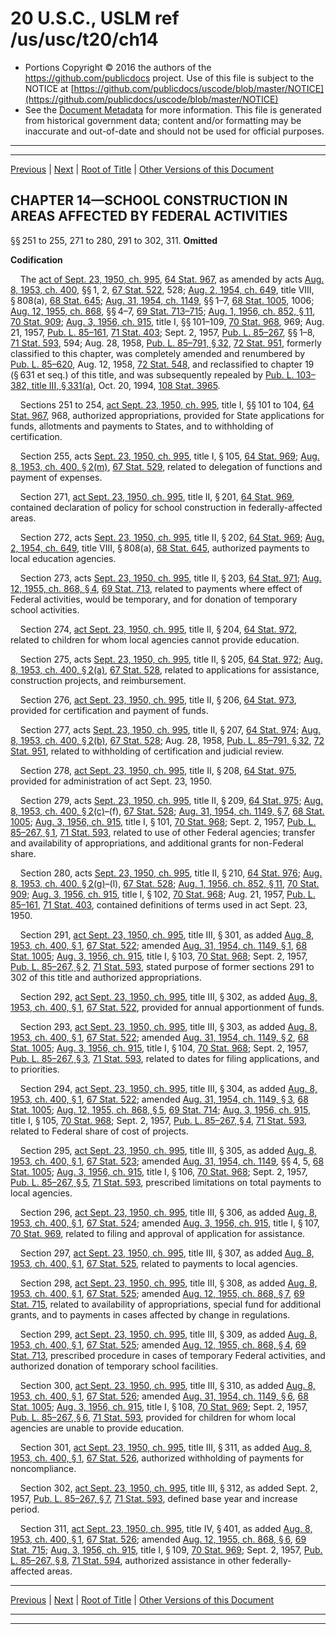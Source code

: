 ---
---

# 20 U.S.C., USLM ref /us/usc/t20/ch14

* Portions Copyright © 2016 the authors of the https://github.com/publicdocs project.
  Use of this file is subject to the NOTICE at [https://github.com/publicdocs/uscode/blob/master/NOTICE](https://github.com/publicdocs/uscode/blob/master/NOTICE)
* See the [Document Metadata](././../../../..//README.md) for more information.
  This file is generated from historical government data; content and/or formatting may be inaccurate and out-of-date and should not be used for official purposes.

----------
----------

[Previous](./../../../..//us/usc/t20/ch13/schIV/m__us_usc_t20_s246.md) | [Next](./../../../..//us/usc/t20/ch15/m__us_usc_t20_ch15.md) | [Root of Title](./../../../../) | [Other Versions of this Document](https://publicdocs.github.io/go/links?ns=uslm&ref=%2Fus%2Fusc%2Ft20%2Fch14)

## CHAPTER 14—SCHOOL CONSTRUCTION IN AREAS AFFECTED BY FEDERAL ACTIVITIES

§§ 251 to 255, 271 to 280, 291 to 302, 311. __Omitted__ 

 __Codification__ 

    The [act of Sept. 23, 1950, ch. 995][/us/act/1950-09-23/ch995], [64 Stat. 967][/us/stat/64/967], as amended by acts [Aug. 8, 1953, ch. 400][/us/act/1953-08-08/ch400], §§ 1, 2, [67 Stat. 522][/us/stat/67/522], 528; [Aug. 2, 1954, ch. 649][/us/act/1954-08-02/ch649], title VIII, § 808(a), [68 Stat. 645][/us/stat/68/645]; [Aug. 31, 1954, ch. 1149][/us/act/1954-08-31/ch1149], §§ 1–7, [68 Stat. 1005][/us/stat/68/1005], 1006; [Aug. 12, 1955, ch. 868][/us/act/1955-08-12/ch868], §§ 4–7, [69 Stat. 713–715][/us/stat/69/713-715]; [Aug. 1, 1956, ch. 852, § 11][/us/act/1956-08-01/ch852/s11], [70 Stat. 909][/us/stat/70/909]; [Aug. 3, 1956, ch. 915][/us/act/1956-08-03/ch915], title I, §§ 101–109, [70 Stat. 968][/us/stat/70/968], 969; Aug. 21, 1957, [Pub. L. 85–161][/us/pl/85/161], [71 Stat. 403][/us/stat/71/403]; Sept. 2, 1957, [Pub. L. 85–267][/us/pl/85/267], §§ 1–8, [71 Stat. 593][/us/stat/71/593], 594; Aug. 28, 1958, [Pub. L. 85–791, § 32][/us/pl/85/791/s32], [72 Stat. 951][/us/stat/72/951], formerly classified to this chapter, was completely amended and renumbered by [Pub. L. 85–620][/us/pl/85/620], Aug. 12, 1958, [72 Stat. 548][/us/stat/72/548], and reclassified to chapter 19 (§ 631 et seq.) of this title, and was subsequently repealed by [Pub. L. 103–382, title III, § 331(a)][/us/pl/103/382/s331/a], Oct. 20, 1994, [108 Stat. 3965][/us/stat/108/3965].

    Sections 251 to 254, [act Sept. 23, 1950, ch. 995][/us/act/1950-09-23/ch995], title I, §§ 101 to 104, [64 Stat. 967][/us/stat/64/967], 968, authorized appropriations, provided for State applications for funds, allotments and payments to States, and to withholding of certification.

    Section 255, acts [Sept. 23, 1950, ch. 995][/us/act/1950-09-23/ch995], title I, § 105, [64 Stat. 969][/us/stat/64/969]; [Aug. 8, 1953, ch. 400, § 2(m)][/us/act/1953-08-08/ch400/s2/m], [67 Stat. 529][/us/stat/67/529], related to delegation of functions and payment of expenses.

    Section 271, [act Sept. 23, 1950, ch. 995][/us/act/1950-09-23/ch995], title II, § 201, [64 Stat. 969][/us/stat/64/969], contained declaration of policy for school construction in federally-affected areas.

    Section 272, acts [Sept. 23, 1950, ch. 995][/us/act/1950-09-23/ch995], title II, § 202, [64 Stat. 969][/us/stat/64/969]; [Aug. 2, 1954, ch. 649][/us/act/1954-08-02/ch649], title VIII, § 808(a), [68 Stat. 645][/us/stat/68/645], authorized payments to local education agencies.

    Section 273, acts [Sept. 23, 1950, ch. 995][/us/act/1950-09-23/ch995], title II, § 203, [64 Stat. 971][/us/stat/64/971]; [Aug. 12, 1955, ch. 868, § 4][/us/act/1955-08-12/ch868/s4], [69 Stat. 713][/us/stat/69/713], related to payments where effect of Federal activities, would be temporary, and for donation of temporary school activities.

    Section 274, [act Sept. 23, 1950, ch. 995][/us/act/1950-09-23/ch995], title II, § 204, [64 Stat. 972][/us/stat/64/972], related to children for whom local agencies cannot provide education.

    Section 275, acts [Sept. 23, 1950, ch. 995][/us/act/1950-09-23/ch995], title II, § 205, [64 Stat. 972][/us/stat/64/972]; [Aug. 8, 1953, ch. 400, § 2(a)][/us/act/1953-08-08/ch400/s2/a], [67 Stat. 528][/us/stat/67/528], related to applications for assistance, construction projects, and reimbursement.

    Section 276, [act Sept. 23, 1950, ch. 995][/us/act/1950-09-23/ch995], title II, § 206, [64 Stat. 973][/us/stat/64/973], provided for certification and payment of funds.

    Section 277, acts [Sept. 23, 1950, ch. 995][/us/act/1950-09-23/ch995], title II, § 207, [64 Stat. 974][/us/stat/64/974]; [Aug. 8, 1953, ch. 400, § 2(b)][/us/act/1953-08-08/ch400/s2/b], [67 Stat. 528][/us/stat/67/528]; Aug. 28, 1958, [Pub. L. 85–791, § 32][/us/pl/85/791/s32], [72 Stat. 951][/us/stat/72/951], related to withholding of certification and judicial review.

    Section 278, [act Sept. 23, 1950, ch. 995][/us/act/1950-09-23/ch995], title II, § 208, [64 Stat. 975][/us/stat/64/975], provided for administration of act Sept. 23, 1950.

    Section 279, acts [Sept. 23, 1950, ch. 995][/us/act/1950-09-23/ch995], title II, § 209, [64 Stat. 975][/us/stat/64/975]; [Aug. 8, 1953, ch. 400, § 2(c)][/us/act/1953-08-08/ch400/s2/c]–(f), [67 Stat. 528][/us/stat/67/528]; [Aug. 31, 1954, ch. 1149, § 7][/us/act/1954-08-31/ch1149/s7], [68 Stat. 1005][/us/stat/68/1005]; [Aug. 3, 1956, ch. 915][/us/act/1956-08-03/ch915], title I, § 101, [70 Stat. 968][/us/stat/70/968]; Sept. 2, 1957, [Pub. L. 85–267, § 1][/us/pl/85/267/s1], [71 Stat. 593][/us/stat/71/593], related to use of other Federal agencies; transfer and availability of appropriations, and additional grants for non-Federal share.

    Section 280, acts [Sept. 23, 1950, ch. 995][/us/act/1950-09-23/ch995], title II, § 210, [64 Stat. 976][/us/stat/64/976]; [Aug. 8, 1953, ch. 400, § 2(g)][/us/act/1953-08-08/ch400/s2/g]–(l), [67 Stat. 528][/us/stat/67/528]; [Aug. 1, 1956, ch. 852, § 11][/us/act/1956-08-01/ch852/s11], [70 Stat. 909][/us/stat/70/909]; [Aug. 3, 1956, ch. 915][/us/act/1956-08-03/ch915], title I, § 102, [70 Stat. 968][/us/stat/70/968]; Aug. 21, 1957, [Pub. L. 85–161][/us/pl/85/161], [71 Stat. 403][/us/stat/71/403], contained definitions of terms used in act Sept. 23, 1950.

    Section 291, [act Sept. 23, 1950, ch. 995][/us/act/1950-09-23/ch995], title III, § 301, as added [Aug. 8, 1953, ch. 400, § 1][/us/act/1953-08-08/ch400/s1], [67 Stat. 522][/us/stat/67/522]; amended [Aug. 31, 1954, ch. 1149, § 1][/us/act/1954-08-31/ch1149/s1], [68 Stat. 1005][/us/stat/68/1005]; [Aug. 3, 1956, ch. 915][/us/act/1956-08-03/ch915], title I, § 103, [70 Stat. 968][/us/stat/70/968]; Sept. 2, 1957, [Pub. L. 85–267, § 2][/us/pl/85/267/s2], [71 Stat. 593][/us/stat/71/593], stated purpose of former sections 291 to 302 of this title and authorized appropriations.

    Section 292, [act Sept. 23, 1950, ch. 995][/us/act/1950-09-23/ch995], title III, § 302, as added [Aug. 8, 1953, ch. 400, § 1][/us/act/1953-08-08/ch400/s1], [67 Stat. 522][/us/stat/67/522], provided for annual apportionment of funds.

    Section 293, [act Sept. 23, 1950, ch. 995][/us/act/1950-09-23/ch995], title III, § 303, as added [Aug. 8, 1953, ch. 400, § 1][/us/act/1953-08-08/ch400/s1], [67 Stat. 522][/us/stat/67/522]; amended [Aug. 31, 1954, ch. 1149, § 2][/us/act/1954-08-31/ch1149/s2], [68 Stat. 1005][/us/stat/68/1005]; [Aug. 3, 1956, ch. 915][/us/act/1956-08-03/ch915], title I, § 104, [70 Stat. 968][/us/stat/70/968]; Sept. 2, 1957, [Pub. L. 85–267, § 3][/us/pl/85/267/s3], [71 Stat. 593][/us/stat/71/593], related to dates for filing applications, and to priorities.

    Section 294, [act Sept. 23, 1950, ch. 995][/us/act/1950-09-23/ch995], title III, § 304, as added [Aug. 8, 1953, ch. 400, § 1][/us/act/1953-08-08/ch400/s1], [67 Stat. 522][/us/stat/67/522]; amended [Aug. 31, 1954, ch. 1149, § 3][/us/act/1954-08-31/ch1149/s3], [68 Stat. 1005][/us/stat/68/1005]; [Aug. 12, 1955, ch. 868, § 5][/us/act/1955-08-12/ch868/s5], [69 Stat. 714][/us/stat/69/714]; [Aug. 3, 1956, ch. 915][/us/act/1956-08-03/ch915], title I, § 105, [70 Stat. 968][/us/stat/70/968]; Sept. 2, 1957, [Pub. L. 85–267, § 4][/us/pl/85/267/s4], [71 Stat. 593][/us/stat/71/593], related to Federal share of cost of projects.

    Section 295, [act Sept. 23, 1950, ch. 995][/us/act/1950-09-23/ch995], title III, § 305, as added [Aug. 8, 1953, ch. 400, § 1][/us/act/1953-08-08/ch400/s1], [67 Stat. 523][/us/stat/67/523]; amended [Aug. 31, 1954, ch. 1149][/us/act/1954-08-31/ch1149], §§ 4, 5, [68 Stat. 1005][/us/stat/68/1005]; [Aug. 3, 1956, ch. 915][/us/act/1956-08-03/ch915], title I, § 106, [70 Stat. 968][/us/stat/70/968]; Sept. 2, 1957, [Pub. L. 85–267, § 5][/us/pl/85/267/s5], [71 Stat. 593][/us/stat/71/593], prescribed limitations on total payments to local agencies.

    Section 296, [act Sept. 23, 1950, ch. 995][/us/act/1950-09-23/ch995], title III, § 306, as added [Aug. 8, 1953, ch. 400, § 1][/us/act/1953-08-08/ch400/s1], [67 Stat. 524][/us/stat/67/524]; amended [Aug. 3, 1956, ch. 915][/us/act/1956-08-03/ch915], title I, § 107, [70 Stat. 969][/us/stat/70/969], related to filing and approval of application for assistance.

    Section 297, [act Sept. 23, 1950, ch. 995][/us/act/1950-09-23/ch995], title III, § 307, as added [Aug. 8, 1953, ch. 400, § 1][/us/act/1953-08-08/ch400/s1], [67 Stat. 525][/us/stat/67/525], related to payments to local agencies.

    Section 298, [act Sept. 23, 1950, ch. 995][/us/act/1950-09-23/ch995], title III, § 308, as added [Aug. 8, 1953, ch. 400, § 1][/us/act/1953-08-08/ch400/s1], [67 Stat. 525][/us/stat/67/525]; amended [Aug. 12, 1955, ch. 868, § 7][/us/act/1955-08-12/ch868/s7], [69 Stat. 715][/us/stat/69/715], related to availability of appropriations, special fund for additional grants, and to payments in cases affected by change in regulations.

    Section 299, [act Sept. 23, 1950, ch. 995][/us/act/1950-09-23/ch995], title III, § 309, as added [Aug. 8, 1953, ch. 400, § 1][/us/act/1953-08-08/ch400/s1], [67 Stat. 525][/us/stat/67/525]; amended [Aug. 12, 1955, ch. 868, § 4][/us/act/1955-08-12/ch868/s4], [69 Stat. 713][/us/stat/69/713], prescribed procedure in cases of temporary Federal activities, and authorized donation of temporary school facilities.

    Section 300, [act Sept. 23, 1950, ch. 995][/us/act/1950-09-23/ch995], title III, § 310, as added [Aug. 8, 1953, ch. 400, § 1][/us/act/1953-08-08/ch400/s1], [67 Stat. 526][/us/stat/67/526]; amended [Aug. 31, 1954, ch. 1149, § 6][/us/act/1954-08-31/ch1149/s6], [68 Stat. 1005][/us/stat/68/1005]; [Aug. 3, 1956, ch. 915][/us/act/1956-08-03/ch915], title I, § 108, [70 Stat. 969][/us/stat/70/969]; Sept. 2, 1957, [Pub. L. 85–267, § 6][/us/pl/85/267/s6], [71 Stat. 593][/us/stat/71/593], provided for children for whom local agencies are unable to provide education.

    Section 301, [act Sept. 23, 1950, ch. 995][/us/act/1950-09-23/ch995], title III, § 311, as added [Aug. 8, 1953, ch. 400, § 1][/us/act/1953-08-08/ch400/s1], [67 Stat. 526][/us/stat/67/526], authorized withholding of payments for noncompliance.

    Section 302, [act Sept. 23, 1950, ch. 995][/us/act/1950-09-23/ch995], title III, § 312, as added Sept. 2, 1957, [Pub. L. 85–267, § 7][/us/pl/85/267/s7], [71 Stat. 593][/us/stat/71/593], defined base year and increase period.

    Section 311, [act Sept. 23, 1950, ch. 995][/us/act/1950-09-23/ch995], title IV, § 401, as added [Aug. 8, 1953, ch. 400, § 1][/us/act/1953-08-08/ch400/s1], [67 Stat. 526][/us/stat/67/526]; amended [Aug. 12, 1955, ch. 868, § 6][/us/act/1955-08-12/ch868/s6], [69 Stat. 715][/us/stat/69/715]; [Aug. 3, 1956, ch. 915][/us/act/1956-08-03/ch915], title I, § 109, [70 Stat. 969][/us/stat/70/969]; Sept. 2, 1957, [Pub. L. 85–267, § 8][/us/pl/85/267/s8], [71 Stat. 594][/us/stat/71/594], authorized assistance in other federally-affected areas.

----------

[Previous](./../../../..//us/usc/t20/ch13/schIV/m__us_usc_t20_s246.md) | [Next](./../../../..//us/usc/t20/ch15/m__us_usc_t20_ch15.md) | [Root of Title](./../../../../) | [Other Versions of this Document](https://publicdocs.github.io/go/links?ns=uslm&ref=%2Fus%2Fusc%2Ft20%2Fch14)

----------
----------

[/us/act/1950-09-23/ch995]: https://publicdocs.github.io/go/links?ns=uslm&ref=%2Fus%2Fact%2F1950-09-23%2Fch995
[/us/stat/64/967]: https://publicdocs.github.io/go/links?ns=uslm&ref=%2Fus%2Fstat%2F64%2F967
[/us/act/1953-08-08/ch400]: https://publicdocs.github.io/go/links?ns=uslm&ref=%2Fus%2Fact%2F1953-08-08%2Fch400
[/us/stat/67/522]: https://publicdocs.github.io/go/links?ns=uslm&ref=%2Fus%2Fstat%2F67%2F522
[/us/act/1954-08-02/ch649]: https://publicdocs.github.io/go/links?ns=uslm&ref=%2Fus%2Fact%2F1954-08-02%2Fch649
[/us/stat/68/645]: https://publicdocs.github.io/go/links?ns=uslm&ref=%2Fus%2Fstat%2F68%2F645
[/us/act/1954-08-31/ch1149]: https://publicdocs.github.io/go/links?ns=uslm&ref=%2Fus%2Fact%2F1954-08-31%2Fch1149
[/us/stat/68/1005]: https://publicdocs.github.io/go/links?ns=uslm&ref=%2Fus%2Fstat%2F68%2F1005
[/us/act/1955-08-12/ch868]: https://publicdocs.github.io/go/links?ns=uslm&ref=%2Fus%2Fact%2F1955-08-12%2Fch868
[/us/stat/69/713-715]: https://publicdocs.github.io/go/links?ns=uslm&ref=%2Fus%2Fstat%2F69%2F713-715
[/us/act/1956-08-01/ch852/s11]: https://publicdocs.github.io/go/links?ns=uslm&ref=%2Fus%2Fact%2F1956-08-01%2Fch852%2Fs11
[/us/stat/70/909]: https://publicdocs.github.io/go/links?ns=uslm&ref=%2Fus%2Fstat%2F70%2F909
[/us/act/1956-08-03/ch915]: https://publicdocs.github.io/go/links?ns=uslm&ref=%2Fus%2Fact%2F1956-08-03%2Fch915
[/us/stat/70/968]: https://publicdocs.github.io/go/links?ns=uslm&ref=%2Fus%2Fstat%2F70%2F968
[/us/pl/85/161]: https://publicdocs.github.io/go/links?ns=uslm&ref=%2Fus%2Fpl%2F85%2F161
[/us/stat/71/403]: https://publicdocs.github.io/go/links?ns=uslm&ref=%2Fus%2Fstat%2F71%2F403
[/us/pl/85/267]: https://publicdocs.github.io/go/links?ns=uslm&ref=%2Fus%2Fpl%2F85%2F267
[/us/stat/71/593]: https://publicdocs.github.io/go/links?ns=uslm&ref=%2Fus%2Fstat%2F71%2F593
[/us/pl/85/791/s32]: https://publicdocs.github.io/go/links?ns=uslm&ref=%2Fus%2Fpl%2F85%2F791%2Fs32
[/us/stat/72/951]: https://publicdocs.github.io/go/links?ns=uslm&ref=%2Fus%2Fstat%2F72%2F951
[/us/pl/85/620]: https://publicdocs.github.io/go/links?ns=uslm&ref=%2Fus%2Fpl%2F85%2F620
[/us/stat/72/548]: https://publicdocs.github.io/go/links?ns=uslm&ref=%2Fus%2Fstat%2F72%2F548
[/us/pl/103/382/s331/a]: https://publicdocs.github.io/go/links?ns=uslm&ref=%2Fus%2Fpl%2F103%2F382%2Fs331%2Fa
[/us/stat/108/3965]: https://publicdocs.github.io/go/links?ns=uslm&ref=%2Fus%2Fstat%2F108%2F3965
[/us/act/1950-09-23/ch995]: https://publicdocs.github.io/go/links?ns=uslm&ref=%2Fus%2Fact%2F1950-09-23%2Fch995
[/us/stat/64/967]: https://publicdocs.github.io/go/links?ns=uslm&ref=%2Fus%2Fstat%2F64%2F967
[/us/act/1950-09-23/ch995]: https://publicdocs.github.io/go/links?ns=uslm&ref=%2Fus%2Fact%2F1950-09-23%2Fch995
[/us/stat/64/969]: https://publicdocs.github.io/go/links?ns=uslm&ref=%2Fus%2Fstat%2F64%2F969
[/us/act/1953-08-08/ch400/s2/m]: https://publicdocs.github.io/go/links?ns=uslm&ref=%2Fus%2Fact%2F1953-08-08%2Fch400%2Fs2%2Fm
[/us/stat/67/529]: https://publicdocs.github.io/go/links?ns=uslm&ref=%2Fus%2Fstat%2F67%2F529
[/us/act/1950-09-23/ch995]: https://publicdocs.github.io/go/links?ns=uslm&ref=%2Fus%2Fact%2F1950-09-23%2Fch995
[/us/stat/64/969]: https://publicdocs.github.io/go/links?ns=uslm&ref=%2Fus%2Fstat%2F64%2F969
[/us/act/1950-09-23/ch995]: https://publicdocs.github.io/go/links?ns=uslm&ref=%2Fus%2Fact%2F1950-09-23%2Fch995
[/us/stat/64/969]: https://publicdocs.github.io/go/links?ns=uslm&ref=%2Fus%2Fstat%2F64%2F969
[/us/act/1954-08-02/ch649]: https://publicdocs.github.io/go/links?ns=uslm&ref=%2Fus%2Fact%2F1954-08-02%2Fch649
[/us/stat/68/645]: https://publicdocs.github.io/go/links?ns=uslm&ref=%2Fus%2Fstat%2F68%2F645
[/us/act/1950-09-23/ch995]: https://publicdocs.github.io/go/links?ns=uslm&ref=%2Fus%2Fact%2F1950-09-23%2Fch995
[/us/stat/64/971]: https://publicdocs.github.io/go/links?ns=uslm&ref=%2Fus%2Fstat%2F64%2F971
[/us/act/1955-08-12/ch868/s4]: https://publicdocs.github.io/go/links?ns=uslm&ref=%2Fus%2Fact%2F1955-08-12%2Fch868%2Fs4
[/us/stat/69/713]: https://publicdocs.github.io/go/links?ns=uslm&ref=%2Fus%2Fstat%2F69%2F713
[/us/act/1950-09-23/ch995]: https://publicdocs.github.io/go/links?ns=uslm&ref=%2Fus%2Fact%2F1950-09-23%2Fch995
[/us/stat/64/972]: https://publicdocs.github.io/go/links?ns=uslm&ref=%2Fus%2Fstat%2F64%2F972
[/us/act/1950-09-23/ch995]: https://publicdocs.github.io/go/links?ns=uslm&ref=%2Fus%2Fact%2F1950-09-23%2Fch995
[/us/stat/64/972]: https://publicdocs.github.io/go/links?ns=uslm&ref=%2Fus%2Fstat%2F64%2F972
[/us/act/1953-08-08/ch400/s2/a]: https://publicdocs.github.io/go/links?ns=uslm&ref=%2Fus%2Fact%2F1953-08-08%2Fch400%2Fs2%2Fa
[/us/stat/67/528]: https://publicdocs.github.io/go/links?ns=uslm&ref=%2Fus%2Fstat%2F67%2F528
[/us/act/1950-09-23/ch995]: https://publicdocs.github.io/go/links?ns=uslm&ref=%2Fus%2Fact%2F1950-09-23%2Fch995
[/us/stat/64/973]: https://publicdocs.github.io/go/links?ns=uslm&ref=%2Fus%2Fstat%2F64%2F973
[/us/act/1950-09-23/ch995]: https://publicdocs.github.io/go/links?ns=uslm&ref=%2Fus%2Fact%2F1950-09-23%2Fch995
[/us/stat/64/974]: https://publicdocs.github.io/go/links?ns=uslm&ref=%2Fus%2Fstat%2F64%2F974
[/us/act/1953-08-08/ch400/s2/b]: https://publicdocs.github.io/go/links?ns=uslm&ref=%2Fus%2Fact%2F1953-08-08%2Fch400%2Fs2%2Fb
[/us/stat/67/528]: https://publicdocs.github.io/go/links?ns=uslm&ref=%2Fus%2Fstat%2F67%2F528
[/us/pl/85/791/s32]: https://publicdocs.github.io/go/links?ns=uslm&ref=%2Fus%2Fpl%2F85%2F791%2Fs32
[/us/stat/72/951]: https://publicdocs.github.io/go/links?ns=uslm&ref=%2Fus%2Fstat%2F72%2F951
[/us/act/1950-09-23/ch995]: https://publicdocs.github.io/go/links?ns=uslm&ref=%2Fus%2Fact%2F1950-09-23%2Fch995
[/us/stat/64/975]: https://publicdocs.github.io/go/links?ns=uslm&ref=%2Fus%2Fstat%2F64%2F975
[/us/act/1950-09-23/ch995]: https://publicdocs.github.io/go/links?ns=uslm&ref=%2Fus%2Fact%2F1950-09-23%2Fch995
[/us/stat/64/975]: https://publicdocs.github.io/go/links?ns=uslm&ref=%2Fus%2Fstat%2F64%2F975
[/us/act/1953-08-08/ch400/s2/c]: https://publicdocs.github.io/go/links?ns=uslm&ref=%2Fus%2Fact%2F1953-08-08%2Fch400%2Fs2%2Fc
[/us/stat/67/528]: https://publicdocs.github.io/go/links?ns=uslm&ref=%2Fus%2Fstat%2F67%2F528
[/us/act/1954-08-31/ch1149/s7]: https://publicdocs.github.io/go/links?ns=uslm&ref=%2Fus%2Fact%2F1954-08-31%2Fch1149%2Fs7
[/us/stat/68/1005]: https://publicdocs.github.io/go/links?ns=uslm&ref=%2Fus%2Fstat%2F68%2F1005
[/us/act/1956-08-03/ch915]: https://publicdocs.github.io/go/links?ns=uslm&ref=%2Fus%2Fact%2F1956-08-03%2Fch915
[/us/stat/70/968]: https://publicdocs.github.io/go/links?ns=uslm&ref=%2Fus%2Fstat%2F70%2F968
[/us/pl/85/267/s1]: https://publicdocs.github.io/go/links?ns=uslm&ref=%2Fus%2Fpl%2F85%2F267%2Fs1
[/us/stat/71/593]: https://publicdocs.github.io/go/links?ns=uslm&ref=%2Fus%2Fstat%2F71%2F593
[/us/act/1950-09-23/ch995]: https://publicdocs.github.io/go/links?ns=uslm&ref=%2Fus%2Fact%2F1950-09-23%2Fch995
[/us/stat/64/976]: https://publicdocs.github.io/go/links?ns=uslm&ref=%2Fus%2Fstat%2F64%2F976
[/us/act/1953-08-08/ch400/s2/g]: https://publicdocs.github.io/go/links?ns=uslm&ref=%2Fus%2Fact%2F1953-08-08%2Fch400%2Fs2%2Fg
[/us/stat/67/528]: https://publicdocs.github.io/go/links?ns=uslm&ref=%2Fus%2Fstat%2F67%2F528
[/us/act/1956-08-01/ch852/s11]: https://publicdocs.github.io/go/links?ns=uslm&ref=%2Fus%2Fact%2F1956-08-01%2Fch852%2Fs11
[/us/stat/70/909]: https://publicdocs.github.io/go/links?ns=uslm&ref=%2Fus%2Fstat%2F70%2F909
[/us/act/1956-08-03/ch915]: https://publicdocs.github.io/go/links?ns=uslm&ref=%2Fus%2Fact%2F1956-08-03%2Fch915
[/us/stat/70/968]: https://publicdocs.github.io/go/links?ns=uslm&ref=%2Fus%2Fstat%2F70%2F968
[/us/pl/85/161]: https://publicdocs.github.io/go/links?ns=uslm&ref=%2Fus%2Fpl%2F85%2F161
[/us/stat/71/403]: https://publicdocs.github.io/go/links?ns=uslm&ref=%2Fus%2Fstat%2F71%2F403
[/us/act/1950-09-23/ch995]: https://publicdocs.github.io/go/links?ns=uslm&ref=%2Fus%2Fact%2F1950-09-23%2Fch995
[/us/act/1953-08-08/ch400/s1]: https://publicdocs.github.io/go/links?ns=uslm&ref=%2Fus%2Fact%2F1953-08-08%2Fch400%2Fs1
[/us/stat/67/522]: https://publicdocs.github.io/go/links?ns=uslm&ref=%2Fus%2Fstat%2F67%2F522
[/us/act/1954-08-31/ch1149/s1]: https://publicdocs.github.io/go/links?ns=uslm&ref=%2Fus%2Fact%2F1954-08-31%2Fch1149%2Fs1
[/us/stat/68/1005]: https://publicdocs.github.io/go/links?ns=uslm&ref=%2Fus%2Fstat%2F68%2F1005
[/us/act/1956-08-03/ch915]: https://publicdocs.github.io/go/links?ns=uslm&ref=%2Fus%2Fact%2F1956-08-03%2Fch915
[/us/stat/70/968]: https://publicdocs.github.io/go/links?ns=uslm&ref=%2Fus%2Fstat%2F70%2F968
[/us/pl/85/267/s2]: https://publicdocs.github.io/go/links?ns=uslm&ref=%2Fus%2Fpl%2F85%2F267%2Fs2
[/us/stat/71/593]: https://publicdocs.github.io/go/links?ns=uslm&ref=%2Fus%2Fstat%2F71%2F593
[/us/act/1950-09-23/ch995]: https://publicdocs.github.io/go/links?ns=uslm&ref=%2Fus%2Fact%2F1950-09-23%2Fch995
[/us/act/1953-08-08/ch400/s1]: https://publicdocs.github.io/go/links?ns=uslm&ref=%2Fus%2Fact%2F1953-08-08%2Fch400%2Fs1
[/us/stat/67/522]: https://publicdocs.github.io/go/links?ns=uslm&ref=%2Fus%2Fstat%2F67%2F522
[/us/act/1950-09-23/ch995]: https://publicdocs.github.io/go/links?ns=uslm&ref=%2Fus%2Fact%2F1950-09-23%2Fch995
[/us/act/1953-08-08/ch400/s1]: https://publicdocs.github.io/go/links?ns=uslm&ref=%2Fus%2Fact%2F1953-08-08%2Fch400%2Fs1
[/us/stat/67/522]: https://publicdocs.github.io/go/links?ns=uslm&ref=%2Fus%2Fstat%2F67%2F522
[/us/act/1954-08-31/ch1149/s2]: https://publicdocs.github.io/go/links?ns=uslm&ref=%2Fus%2Fact%2F1954-08-31%2Fch1149%2Fs2
[/us/stat/68/1005]: https://publicdocs.github.io/go/links?ns=uslm&ref=%2Fus%2Fstat%2F68%2F1005
[/us/act/1956-08-03/ch915]: https://publicdocs.github.io/go/links?ns=uslm&ref=%2Fus%2Fact%2F1956-08-03%2Fch915
[/us/stat/70/968]: https://publicdocs.github.io/go/links?ns=uslm&ref=%2Fus%2Fstat%2F70%2F968
[/us/pl/85/267/s3]: https://publicdocs.github.io/go/links?ns=uslm&ref=%2Fus%2Fpl%2F85%2F267%2Fs3
[/us/stat/71/593]: https://publicdocs.github.io/go/links?ns=uslm&ref=%2Fus%2Fstat%2F71%2F593
[/us/act/1950-09-23/ch995]: https://publicdocs.github.io/go/links?ns=uslm&ref=%2Fus%2Fact%2F1950-09-23%2Fch995
[/us/act/1953-08-08/ch400/s1]: https://publicdocs.github.io/go/links?ns=uslm&ref=%2Fus%2Fact%2F1953-08-08%2Fch400%2Fs1
[/us/stat/67/522]: https://publicdocs.github.io/go/links?ns=uslm&ref=%2Fus%2Fstat%2F67%2F522
[/us/act/1954-08-31/ch1149/s3]: https://publicdocs.github.io/go/links?ns=uslm&ref=%2Fus%2Fact%2F1954-08-31%2Fch1149%2Fs3
[/us/stat/68/1005]: https://publicdocs.github.io/go/links?ns=uslm&ref=%2Fus%2Fstat%2F68%2F1005
[/us/act/1955-08-12/ch868/s5]: https://publicdocs.github.io/go/links?ns=uslm&ref=%2Fus%2Fact%2F1955-08-12%2Fch868%2Fs5
[/us/stat/69/714]: https://publicdocs.github.io/go/links?ns=uslm&ref=%2Fus%2Fstat%2F69%2F714
[/us/act/1956-08-03/ch915]: https://publicdocs.github.io/go/links?ns=uslm&ref=%2Fus%2Fact%2F1956-08-03%2Fch915
[/us/stat/70/968]: https://publicdocs.github.io/go/links?ns=uslm&ref=%2Fus%2Fstat%2F70%2F968
[/us/pl/85/267/s4]: https://publicdocs.github.io/go/links?ns=uslm&ref=%2Fus%2Fpl%2F85%2F267%2Fs4
[/us/stat/71/593]: https://publicdocs.github.io/go/links?ns=uslm&ref=%2Fus%2Fstat%2F71%2F593
[/us/act/1950-09-23/ch995]: https://publicdocs.github.io/go/links?ns=uslm&ref=%2Fus%2Fact%2F1950-09-23%2Fch995
[/us/act/1953-08-08/ch400/s1]: https://publicdocs.github.io/go/links?ns=uslm&ref=%2Fus%2Fact%2F1953-08-08%2Fch400%2Fs1
[/us/stat/67/523]: https://publicdocs.github.io/go/links?ns=uslm&ref=%2Fus%2Fstat%2F67%2F523
[/us/act/1954-08-31/ch1149]: https://publicdocs.github.io/go/links?ns=uslm&ref=%2Fus%2Fact%2F1954-08-31%2Fch1149
[/us/stat/68/1005]: https://publicdocs.github.io/go/links?ns=uslm&ref=%2Fus%2Fstat%2F68%2F1005
[/us/act/1956-08-03/ch915]: https://publicdocs.github.io/go/links?ns=uslm&ref=%2Fus%2Fact%2F1956-08-03%2Fch915
[/us/stat/70/968]: https://publicdocs.github.io/go/links?ns=uslm&ref=%2Fus%2Fstat%2F70%2F968
[/us/pl/85/267/s5]: https://publicdocs.github.io/go/links?ns=uslm&ref=%2Fus%2Fpl%2F85%2F267%2Fs5
[/us/stat/71/593]: https://publicdocs.github.io/go/links?ns=uslm&ref=%2Fus%2Fstat%2F71%2F593
[/us/act/1950-09-23/ch995]: https://publicdocs.github.io/go/links?ns=uslm&ref=%2Fus%2Fact%2F1950-09-23%2Fch995
[/us/act/1953-08-08/ch400/s1]: https://publicdocs.github.io/go/links?ns=uslm&ref=%2Fus%2Fact%2F1953-08-08%2Fch400%2Fs1
[/us/stat/67/524]: https://publicdocs.github.io/go/links?ns=uslm&ref=%2Fus%2Fstat%2F67%2F524
[/us/act/1956-08-03/ch915]: https://publicdocs.github.io/go/links?ns=uslm&ref=%2Fus%2Fact%2F1956-08-03%2Fch915
[/us/stat/70/969]: https://publicdocs.github.io/go/links?ns=uslm&ref=%2Fus%2Fstat%2F70%2F969
[/us/act/1950-09-23/ch995]: https://publicdocs.github.io/go/links?ns=uslm&ref=%2Fus%2Fact%2F1950-09-23%2Fch995
[/us/act/1953-08-08/ch400/s1]: https://publicdocs.github.io/go/links?ns=uslm&ref=%2Fus%2Fact%2F1953-08-08%2Fch400%2Fs1
[/us/stat/67/525]: https://publicdocs.github.io/go/links?ns=uslm&ref=%2Fus%2Fstat%2F67%2F525
[/us/act/1950-09-23/ch995]: https://publicdocs.github.io/go/links?ns=uslm&ref=%2Fus%2Fact%2F1950-09-23%2Fch995
[/us/act/1953-08-08/ch400/s1]: https://publicdocs.github.io/go/links?ns=uslm&ref=%2Fus%2Fact%2F1953-08-08%2Fch400%2Fs1
[/us/stat/67/525]: https://publicdocs.github.io/go/links?ns=uslm&ref=%2Fus%2Fstat%2F67%2F525
[/us/act/1955-08-12/ch868/s7]: https://publicdocs.github.io/go/links?ns=uslm&ref=%2Fus%2Fact%2F1955-08-12%2Fch868%2Fs7
[/us/stat/69/715]: https://publicdocs.github.io/go/links?ns=uslm&ref=%2Fus%2Fstat%2F69%2F715
[/us/act/1950-09-23/ch995]: https://publicdocs.github.io/go/links?ns=uslm&ref=%2Fus%2Fact%2F1950-09-23%2Fch995
[/us/act/1953-08-08/ch400/s1]: https://publicdocs.github.io/go/links?ns=uslm&ref=%2Fus%2Fact%2F1953-08-08%2Fch400%2Fs1
[/us/stat/67/525]: https://publicdocs.github.io/go/links?ns=uslm&ref=%2Fus%2Fstat%2F67%2F525
[/us/act/1955-08-12/ch868/s4]: https://publicdocs.github.io/go/links?ns=uslm&ref=%2Fus%2Fact%2F1955-08-12%2Fch868%2Fs4
[/us/stat/69/713]: https://publicdocs.github.io/go/links?ns=uslm&ref=%2Fus%2Fstat%2F69%2F713
[/us/act/1950-09-23/ch995]: https://publicdocs.github.io/go/links?ns=uslm&ref=%2Fus%2Fact%2F1950-09-23%2Fch995
[/us/act/1953-08-08/ch400/s1]: https://publicdocs.github.io/go/links?ns=uslm&ref=%2Fus%2Fact%2F1953-08-08%2Fch400%2Fs1
[/us/stat/67/526]: https://publicdocs.github.io/go/links?ns=uslm&ref=%2Fus%2Fstat%2F67%2F526
[/us/act/1954-08-31/ch1149/s6]: https://publicdocs.github.io/go/links?ns=uslm&ref=%2Fus%2Fact%2F1954-08-31%2Fch1149%2Fs6
[/us/stat/68/1005]: https://publicdocs.github.io/go/links?ns=uslm&ref=%2Fus%2Fstat%2F68%2F1005
[/us/act/1956-08-03/ch915]: https://publicdocs.github.io/go/links?ns=uslm&ref=%2Fus%2Fact%2F1956-08-03%2Fch915
[/us/stat/70/969]: https://publicdocs.github.io/go/links?ns=uslm&ref=%2Fus%2Fstat%2F70%2F969
[/us/pl/85/267/s6]: https://publicdocs.github.io/go/links?ns=uslm&ref=%2Fus%2Fpl%2F85%2F267%2Fs6
[/us/stat/71/593]: https://publicdocs.github.io/go/links?ns=uslm&ref=%2Fus%2Fstat%2F71%2F593
[/us/act/1950-09-23/ch995]: https://publicdocs.github.io/go/links?ns=uslm&ref=%2Fus%2Fact%2F1950-09-23%2Fch995
[/us/act/1953-08-08/ch400/s1]: https://publicdocs.github.io/go/links?ns=uslm&ref=%2Fus%2Fact%2F1953-08-08%2Fch400%2Fs1
[/us/stat/67/526]: https://publicdocs.github.io/go/links?ns=uslm&ref=%2Fus%2Fstat%2F67%2F526
[/us/act/1950-09-23/ch995]: https://publicdocs.github.io/go/links?ns=uslm&ref=%2Fus%2Fact%2F1950-09-23%2Fch995
[/us/pl/85/267/s7]: https://publicdocs.github.io/go/links?ns=uslm&ref=%2Fus%2Fpl%2F85%2F267%2Fs7
[/us/stat/71/593]: https://publicdocs.github.io/go/links?ns=uslm&ref=%2Fus%2Fstat%2F71%2F593
[/us/act/1950-09-23/ch995]: https://publicdocs.github.io/go/links?ns=uslm&ref=%2Fus%2Fact%2F1950-09-23%2Fch995
[/us/act/1953-08-08/ch400/s1]: https://publicdocs.github.io/go/links?ns=uslm&ref=%2Fus%2Fact%2F1953-08-08%2Fch400%2Fs1
[/us/stat/67/526]: https://publicdocs.github.io/go/links?ns=uslm&ref=%2Fus%2Fstat%2F67%2F526
[/us/act/1955-08-12/ch868/s6]: https://publicdocs.github.io/go/links?ns=uslm&ref=%2Fus%2Fact%2F1955-08-12%2Fch868%2Fs6
[/us/stat/69/715]: https://publicdocs.github.io/go/links?ns=uslm&ref=%2Fus%2Fstat%2F69%2F715
[/us/act/1956-08-03/ch915]: https://publicdocs.github.io/go/links?ns=uslm&ref=%2Fus%2Fact%2F1956-08-03%2Fch915
[/us/stat/70/969]: https://publicdocs.github.io/go/links?ns=uslm&ref=%2Fus%2Fstat%2F70%2F969
[/us/pl/85/267/s8]: https://publicdocs.github.io/go/links?ns=uslm&ref=%2Fus%2Fpl%2F85%2F267%2Fs8
[/us/stat/71/594]: https://publicdocs.github.io/go/links?ns=uslm&ref=%2Fus%2Fstat%2F71%2F594



